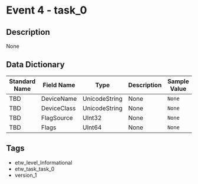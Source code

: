 # Event 4 - task_0

## Description
None

## Data Dictionary
|Standard Name|Field Name|Type|Description|Sample Value|
|---|---|---|---|---|
|TBD|DeviceName|UnicodeString|None|`None`|
|TBD|DeviceClass|UnicodeString|None|`None`|
|TBD|FlagSource|UInt32|None|`None`|
|TBD|Flags|UInt64|None|`None`|

## Tags
* etw_level_Informational
* etw_task_task_0
* version_1